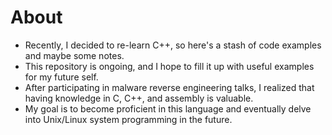 # About

- Recently, I decided to re-learn C++, so here's a stash of code examples and maybe some notes.
- This repository is ongoing, and I hope to fill it up with useful examples for my future self.
- After participating in malware reverse engineering talks, I realized that having knowledge in C, C++, and assembly is valuable.
- My goal is to become proficient in this language and eventually delve into Unix/Linux system programming in the future.
